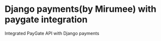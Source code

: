 # Django payments(by Mirumee) with paygate integration

Integrated PayGate API with Django payments
